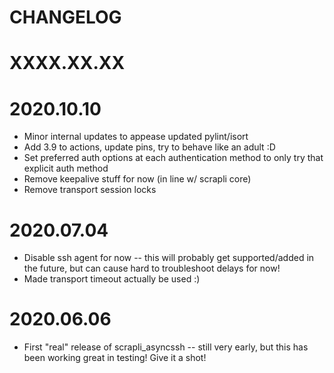 CHANGELOG
=======

# XXXX.XX.XX


# 2020.10.10
- Minor internal updates to appease updated pylint/isort
- Add 3.9 to actions, update pins, try to behave like an adult :D
- Set preferred auth options at each authentication method to only try that explicit auth method
- Remove keepalive stuff for now (in line w/ scrapli core)
- Remove transport session locks


# 2020.07.04
- Disable ssh agent for now -- this will probably get supported/added in the future, but can cause hard to
 troubleshoot delays for now!
- Made transport timeout actually be used :)


# 2020.06.06
- First "real" release of scrapli_asyncssh -- still very early, but this has been working great in testing! Give it a
 shot!
